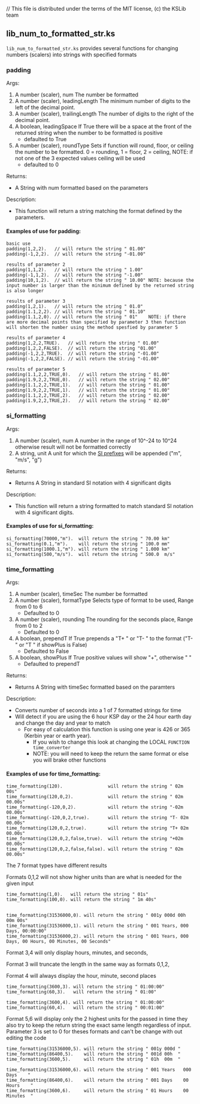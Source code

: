 // This file is distributed under the terms of the MIT license, (c) the KSLib team

## lib_num_to_formatted_str.ks

``lib_num_to_formatted_str.ks`` provides several functions for changing numbers (scalers) into strings with specified formats

### padding

Args:

  1. A number (scaler), num             The number be formatted
  2. A number (scaler), leadingLength   The minimum number of digits to the left of the decimal point.
  3. A number (scaler), trailingLength  The number of digits to the right of the decimal point.
  4. A boolean,         leadingSpace    If True there will be a space at the front of the returned string when the number to be formatted is positive
      * defaulted to True
  5. A number (scaler), roundType       Sets if function will round, floor, or ceiling the number to be formatted. 0 = rounding, 1 = floor, 2 = ceiling, NOTE: if not one of the 3 expected values ceiling will be used
      * defaulted to 0

Returns:
  * A String with num formatted based on the parameters

Description:
  * This function will return a string matching the format defined by the parameters.

#### Examples of use for padding:

    basic use
    padding(1,2,2).   // will return the string " 01.00"
    padding(-1,2,2).  // will return the string "-01.00"

    results of parameter 2
    padding(1,1,2).   // will return the string " 1.00"
    padding(-1,1,2).  // will return the string "-1.00"
    padding(10,1,2).  // will return the string " 10.00" NOTE: because the input number is larger than the minimum defined by the returned string is also longer

    results of parameter 3
    padding(1,2,1).   // will return the string " 01.0"
    padding(1.1,2,2). // will return the string " 01.10"
    padding(1.1,2,0). // will return the string " 01"    NOTE: if there are more decimal points than specified by parameter 3 then function will shorten the number using the method spesfied by parameter 5

    results of parameter 4
    padding(1,2,2,TRUE).   // will return the string " 01.00"
    padding(1,2,2,FALSE).  // will return the string "01.00"
    padding(-1,2,2,TRUE).  // will return the string "-01.00"
    padding(-1,2,2,FALSE). // will return the string "-01.00"

    results of parameter 5
	padding(1.1,2,2,TRUE,0).   // will return the string " 01.00"
	padding(1.9,2,2,TRUE,0).   // will return the string " 02.00"
	padding(1.1,2,2,TRUE,1).   // will return the string " 01.00"
	padding(1.9,2,2,TRUE,1).   // will return the string " 01.00"
	padding(1.1,2,2,TRUE,2).   // will return the string " 02.00"
	padding(1.9,2,2,TRUE,2).   // will return the string " 02.00"

### si_formatting

Args:
  1. A number (scaler), num   A number in the range of 10^-24 to 10^24 otherwise result will not be formatted correctly
  2. A string,          unit  A unit for which the [SI prefixes](https://en.wikipedia.org/wiki/Metric_prefix#List_of_SI_prefixes) will be appended ("m", "m/s", "g")

Returns:
  * Returns A String in standard SI notation with 4 significant digits

Description:
  * This function will return a string formatted to match standard SI notation with 4 significant digits.

#### Examples of use for si_formatting:

    si_formatting(70000,"m").  will return the string " 70.00 km"
    si_formatting(0.1,"m").    will return the string " 100.0 mm"
    si_formatting(1000.1,"m"). will return the string " 1.000 km"
    si_formatting(500,"m/s").  will return the string " 500.0  m/s"

### time_formatting

Args:
  1. A number (scaler), timeSec     The number be formatted
  2. A number (scaler), formatType  Selects type of format to be used, Range from 0 to 6
      * Defaulted to 0
  3. A number (scaler), rounding    The rounding for the seconds place, Range from 0 to 2
      * Defaulted to 0
  4. A boolean,         prependT    If True prepends a "T+ " or "T- " to the format ("T- " or "T  " if showPlus is False)
      * Defaulted to False
  5. A boolean,         showPlus    If True positive values will show "+", otherwise " "
      * Defaulted to prependT

Returns:
  * Returns A String with timeSec formatted based on the paramters

Description:
  * Converts number of seconds into a 1 of 7 formatted strings for time
  * Will detect if you are using the 6 hour KSP day or the 24 hour earth day and change the day and year to match
    * For easy of calculation this function is using one year is 426 or 365 (Kerbin year or earth year).
      *  If you wish to change this look at changing the LOCAL ``FUNCTION time_converter``
      *  NOTE: you will need to keep the return the same format or else you will brake other functions

#### Examples of use for time_formatting:

    time_formatting(120).                 will return the string " 02m 00s"
    time_formatting(120,0,2).             will return the string " 02m 00.00s"
    time_formatting(-120,0,2).            will return the string "-02m 00.00s"
    time_formatting(-120,0,2,true).       will return the string "T- 02m 00.00s"
    time_formatting(120,0,2,true).        will return the string "T+ 02m 00.00s"
    time_formatting(120,0,2,false,true).  will return the string "+02m 00.00s"
    time_formatting(120,0,2,false,false). will return the string " 02m 00.00s"

The 7 format types have different results

Formats 0,1,2 will not show higher units than are what is needed for the given input

    time_formatting(1,0).   will return the string " 01s"
    time_formatting(100,0). will return the string " 1m 40s"


    time_formatting(31536000,0). will return the string " 001y 000d 00h 00m 00s"
    time_formatting(31536000,1). will return the string " 001 Years, 000 Days, 00:00:00"
    time_formatting(31536000,2). will return the string " 001 Years, 000 Days, 00 Hours, 00 Minutes, 00 Seconds"

Format 3,4 will only display hours, minutes, and seconds,

Format 3 will truncate the length in the same way as formats 0,1,2,

Format 4 will always display the hour, minute, second places

    time_formatting(3600,3). will return the string " 01:00:00"
    time_formatting(60,3).   will return the string " 01:00"

    time_formatting(3600,4). will return the string " 01:00:00"
    time_formatting(60,4).   will return the string " 00:01:00"

Format 5,6 will display only the 2 highest units for the passed in time they also try to keep the return string the exact same length regardless of input.  Parameter 3 is set to 0 for theses formats and can't be change with out editing the code

    time_formatting(31536000,5). will return the string " 001y 000d "
    time_formatting(86400,5).    will return the string " 001d 00h  "
    time_formatting(3600,5).     will return the string " 01h  00m  "

    time_formatting(31536000,6). will return the string " 001 Years   000 Days    "
    time_formatting(86400,6).    will return the string " 001 Days    00 Hours    "
    time_formatting(3600,6).     will return the string " 01 Hours    00 Minutes  "
